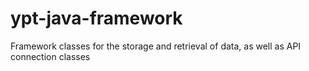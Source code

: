# ypt-java-framework
Framework classes for the storage and retrieval of data, as well as API connection classes
